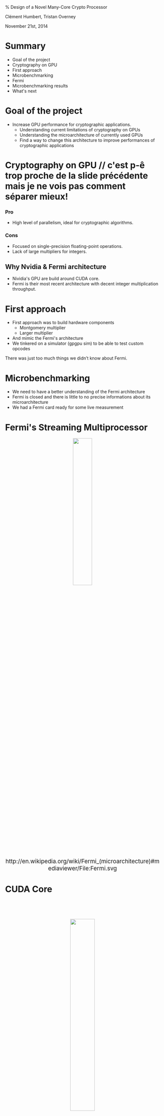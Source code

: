 % Design of a Novel Many-Core Crypto Processor

Clément Humbert, Tristan Overney

November 21st, 2014

# Summary

* Goal of the project
* Cryptography on GPU
* First approach
* Microbenchmarking
* Fermi
* Microbenchmarking results
* What's next 


# Goal of the project

* Increase GPU performance for cryptographic applications.
  * Understanding current limitations of cryptography on GPUs
  * Understanding the microarchitecture of currently used GPUs
  * Find a way to change this architecture to improve performances of cryptographic applications

# Cryptography on GPU // c'est p-ê trop proche de la slide précédente mais je ne vois pas comment séparer mieux!

<h3> Pro </h3>

* High level of parallelism, ideal for cryptographic algorithms.

<h3> Cons</h3>

* Focused on single-precision floating-point operations.
* Lack of large multipliers for integers.

<h2>Why Nvidia & Fermi architecture</h2>

* Nividia's GPU are build around CUDA core.
* Fermi is their most recent architecture with decent integer multiplication throughput.

# First approach

* First approach was to build hardware components
  * Montgomery multiplier
  * Larger multiplier
* And mimic the Fermi's architecture
* We tinkered on a simulator (gpgpu sim) to be able to test custom opcodes

There was just too much things we didn’t know about Fermi.

# Microbenchmarking

* We need to have a better understanding of the Fermi architecture
* Fermi is closed and there is little to no precise informations about its microarchitecture
* We had a Fermi card ready for some live measurement

# Fermi's Streaming Multiprocessor

<div style="text-align: center; margin-top: 10px; font-size:14pt">
<img src="../pictures/Fermi.png" width="35%" height="35%">
<br/>
http://en.wikipedia.org/wiki/Fermi_(microarchitecture)#mediaviewer/File:Fermi.svg
</div>

# CUDA Core

<div style="text-align: center; margin-top: 80px; font-size:14pt">
<img src="../pictures/CUDACore.png" width="40%" height="40%">
<br/>
http://www.nvidia.com/content/pdf/fermi_white_papers/nvidiafermicomputearchitecturewhitepaper.pdf
</div>

# Blocks, warps, scheduling

* The block size is the number of threads that will run a kernel
* A warp consists of 32 threads
* Each scheduling cycle, a half of two different warps are scheduled

# Benchmarking cuda cores

* Are (single-precision) floating-point and integer units really present in each core ?
* How can the inferior integer operations throughput compared to floating-points be explained ?
<div style="text-align: center; margin-top: 10px; font-size:11pt">
<img src="../pictures/THROUGHPUT_TABLE.png" width="57%" height="57%">
<br/>
http://docs.nvidia.com/cuda/cuda-c-programming-guide/index.html#arithmetic-instructions__throughput-native-arithmetic-instructions
</div>
* How is the scheduling performed ? 

# Integer vs. Floating-points

* Running a million of operations
* Once for integer multiplication
* Once for floating point multiplication
* Expecting lower performances for integer

# Benchmark programs

```rust
for(int i = 0; i < n; i++) {
    asm volatile("mul.lo.u32 %0, %0, %1;" : "+r"(op_a) : "r"(op_b));
    asm volatile("mul.lo.u32 %0, %0, %1;" : "+r"(op_a) : "r"(op_b));
    /* ... */ 
    asm volatile("mul.lo.u32 %0, %0, %1;" : "+r"(op_a) : "r"(op_b));
}
```

```rust
for(int i = 0; i < n; i++) {
    a = a * b; 
    a = a * b; 
    /* ... */ 
    a = a * b; 
}
```

# Integer vs. Single-precision floating-points (2)
<div style="text-align: center; margin-top: 60px">
<img src="../graphics/float_vs_int_running_times.png">
</div>

# Scheduling, first hypothesis

* 18 stages pipeline
* Only half of the cores have integer ALUs
* Need to check the for-loop cost to validate

# For loop cost
<div style="text-align: center; margin-top: 40px">
<img src="../graphics/for-sizes-superpositions.png" width="50%" height="50%" >
</div>

# Scheduling, first hypothesis (2)
<div style="text-align: center; margin-top: 60px">
<img src="../pictures/table_513t_float_100dep.png" width="70%" height="70%" >
</div>

# Semi-dependencies benchmark program

```rust
for(int i = 0; i < n; i++) {
    asm volatile("mul.lo.u32 %0, %0, %1;" : "+r"(op_a) : "r"(op_b));
    asm volatile("mul.lo.u32 %0, %0, %1;" : "+r"(op_c) : "r"(op_d));
    asm volatile("mul.lo.u32 %0, %0, %1;" : "+r"(op_a) : "r"(op_b));
    asm volatile("mul.lo.u32 %0, %0, %1;" : "+r"(op_c) : "r"(op_d));
    /* ... */ 
    asm volatile("mul.lo.u32 %0, %0, %1;" : "+r"(op_a) : "r"(op_b));
    asm volatile("mul.lo.u32 %0, %0, %1;" : "+r"(op_c) : "r"(op_d));
}
```

```rust
for(int i = 0; i < n; i++) {
    a = a * b;
    c = c * d; 
    a = a * b;
    c = c * d; 
    /* ... */ 
    a = a * b;
    c = c * d; 
}
```

# Dependence vs. Semi-dependence
<div style="text-align: center; margin-top: 60px">
<img src="../graphics/float_dep_float_indep.png">
</div>

# Second scheduling hypothesis
<div style="text-align: center; margin-top: 60px">
<img src="../pictures/table_064t_float_5050dep.png" width="70%" height="70%">
</div>

# Conclusions

* We can gain space by removed/replacing SFUs
* Only 16 cores have integer multiplication capabilities, so 16 can be replaced
* New components don't need to be optimized in term of latency (up to 18 cycles)

# What's next

* Understand scheduling mechanism for a mix of operation types
* Hardware implementation of specific algorithms in less than 18 cycles
* Simulation of changes using a modified version of gpgpu-sim

# Questions

<div style="text-align: center; margin-top: 60px; font-size:10pt">
<img src="../pictures/a_fuken_bear.png" width="70%" height="70%">
<br/>
http://inotternews.com/wp-content/uploads/2013/09/190_1jeross_pb02_29.jpg
</div>

